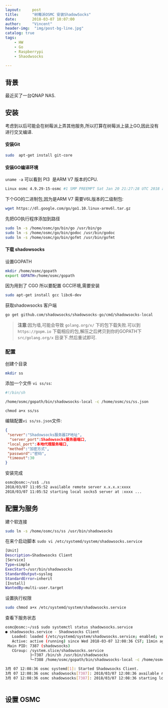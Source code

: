 ```yaml
---
layout:     post
title:      "树莓派OSMC 安装ShadowSocks"
date:       2018-03-07 10:07:00
author:     "Vincent"
header-img:  "img/post-bg-line.jpg"
catalog: true
tags:
    - HW
    - Go
    - Raspberrypi
    - Shaodwsocks
    
---
```


## 背景

最近买了一台QNAP NAS.

## 安装

考虑到以后可能会在树莓派上弄其他服务,所以打算在树莓派上装上GO,因此没有进行交叉编译.

#### 安装Git

```sh 
sudo  apt-get install git-core
```

#### 安装GO编译环境

```uname -a``` 可以看到 PI3  是ARM V7 版本的CPU.

```sh
Linux osmc 4.9.29-15-osmc #1 SMP PREEMPT Sat Jan 20 21:27:28 UTC 2018 armv7l GNU/Linux

```
下个GO的二进制包,因为是ARM V7 需要V6L版本的二级制包:

```sh 
wget https://dl.google.com/go/go1.10.linux-armv6l.tar.gz
```

先把GO执行程序添加到路径

```sh
sudo ln -s /home/osmc/go/bin/go /usr/bin/go
sudo ln -s /home/osmc/go/bin/godoc /usr/bin/godoc
sudo ln -s /home/osmc/go/bin/gofmt /usr/bin/gofmt
```

#### 下载 shadowsocks 

设置GOPATH

```sh
mkdir /home/osmc/gopath
export GOPATH=/home/osmc/gopath
```

因为用到了 CGO 所以要配置 GCC环境,需要安装

```sh
sudo apt-get install gcc libc6-dev
```

获取shadowsocks 客户端

```sh
go get github.com/shadowsocks/shadowsocks-go/cmd/shadowsocks-local
```

>
> **注意**:因为墙,可能会导致 ```golang.org/x/``` 下的包下载失败.可以到 ```https://gopm.io``` 下载相应的包,解压之后拷贝到你的GOPATH下 ```src/golang.org/x``` 目录下.然后重试即可.
>


### 配置

创建个目录

```sh
mkdir ss
```

添加一个文件 ```vi ss/ss```:

```sh
#!/bin/sh

/home/osmc/gopath/bin/shadowsocks-local -c /home/osmc/ss/ss.json
```

```
chmod a+x ss/ss
```

编辑配置```vi ss/ss.json```文件:

```json
{
 "server":"Shadowsocks服务器IP地址",
  "server_port":Shadowsocks服务器端口,
 "local_port":本地代理服务端口,
 "method":"加密方式",
 "password":"密码",
 "timeout":30
}
```
安装完成

```sh
osmc@osmc:~/ss$ ./ss
2018/03/07 11:05:52 available remote server x.x.x.x:xxxx
2018/03/07 11:05:52 starting local socks5 server at :xxxx ...

```

## 配置为服务

建个软连接

```sh
sudo ln -s /home/osmc/ss/ss /usr/bin/shadowsocks
```

在来个启动脚本 ``` sudo vi /etc/systemd/system/shadowsocks.service ```

```sh 
[Unit]
Description=Shadowsocks Client
[Service]
Type=simple
ExecStart=/usr/bin/shadowsocks
StandardOutput=syslog
StandardError=inherit
[Install]
WantedBy=multi-user.target
```
设置执行权限

```sh
sudo chmod a+x /etc/systemd/system/shadowsocks.service
```

查看下服务状态

```sh
osmc@osmc:~/ss$ sudo systemctl status shadowsocks.service
● shadowsocks.service - Shadowsocks Client
   Loaded: loaded (/etc/systemd/system/shadowsocks.service; enabled; vendor preset: enabled)
   Active: active (running) since Wed 2018-03-07 12:08:36 CST; 11min ago
 Main PID: 7387 (shadowsocks)
   CGroup: /system.slice/shadowsocks.service
           ├─7387 /bin/sh /usr/bin/shadowsocks
           └─7388 /home/osmc/gopath/bin/shadowsocks-local -c /home/osmc/ss/ss.json

3月 07 12:08:36 osmc systemd[1]: Started Shadowsocks Client.
3月 07 12:08:36 osmc shadowsocks[7387]: 2018/03/07 12:08:36 available remote server x.x.x.x:xxxx
3月 07 12:08:36 osmc shadowsocks[7387]: 2018/03/07 12:08:36 starting local socks5 server at :xxxx ...
 
```
 
 
## 设置 OSMC
 







